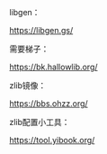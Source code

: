 
libgen：

https://libgen.gs/

需要梯子：

https://bk.hallowlib.org/

zlib镜像：

https://bbs.ohzz.org/

zlib配置小工具：

https://tool.yibook.org/

